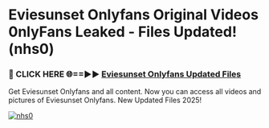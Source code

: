 # Eviesunset Onlyfans Original Videos 0nlyFans Leaked - Files Updated! (nhs0)

<h3>🔴 CLICK HERE 🌐==►► <a href="https://tinyurl.com/2wckxsce" rel="nofollow">Eviesunset Onlyfans Updated Files</a></h3>

Get Eviesunset Onlyfans and all content. Now you can access all videos and pictures of Eviesunset Onlyfans. New Updated Files 2025!

[![nhs0](https://i.imgur.com/AFduVYN.gif)](https://tinyurl.com/2wckxsce)
